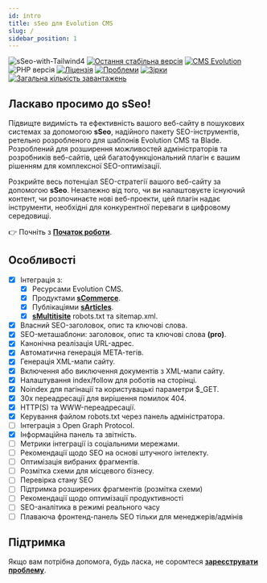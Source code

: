 ```yaml
---
id: intro
title: sSeo для Evolution CMS
slug: /
sidebar_position: 1
---
```


![sSeo-with-Tailwind4](https://github.com/user-attachments/assets/2d0eb57e-109f-4ea4-82e0-3c73b95b97e4)
[![Остання стабільна версія](https://img.shields.io/packagist/v/seiger/sSeo?label=version)](https://packagist.org/packages/seiger/sseo)
[![CMS Evolution](https://img.shields.io/badge/CMS-Evolution-brightgreen.svg)](https://github.com/evolution-cms/evolution)
![PHP версія](https://img.shields.io/packagist/php-v/seiger/sseo)
[![Ліцензія](https://img.shields.io/packagist/l/seiger/sseo)](https://packagist.org/packages/seiger/sseo)
[![Проблеми](https://img.shields.io/github/issues/Seiger/sseo)](https://github.com/Seiger/sseo/issues)
[![Зірки](https://img.shields.io/packagist/stars/Seiger/sseo)](https://packagist.org/packages/seiger/sseo)
[![Загальна кількість завантажень](https://img.shields.io/packagist/dt/seiger/sseo)](https://packagist.org/packages/seiger/sseo)

## Ласкаво просимо до sSeo!

Підвищте видимість та ефективність вашого веб-сайту в пошукових системах за допомогою **sSeo**, надійного пакету SEO-інструментів, ретельно розробленого для шаблонів Evolution CMS та Blade.
Розроблений для розширення можливостей адміністраторів та розробників веб-сайтів, цей багатофункціональний плагін є
вашим рішенням для комплексної SEO-оптимізації.

Розкрийте весь потенціал SEO-стратегії вашого веб-сайту за допомогою **sSeo**.
Незалежно від того, чи ви налаштовуєте існуючий контент, чи розпочинаєте нові веб-проекти,
цей плагін надає інструменти, необхідні для конкурентної переваги в цифровому середовищі.

👉 Почніть з **[Початок роботи](getting-started.md)**.

## Особливості

- [x] Інтеграція з:
  - [x] Ресурсами Evolution CMS.
  - [x] Продуктами **[sCommerce](https://github.com/Seiger/sCommerce)**.
  - [x] Публікаціями **[sArticles](https://github.com/Seiger/sArticles)**.
  - [x] **[sMultitisite](https://github.com/Seiger/sMultitisite)** robots.txt та sitemap.xml.
- [x] Власний SEO-заголовок, опис та ключові слова.
- [x] SEO-меташаблони: заголовок, опис та ключові слова **(pro)**.
- [x] Канонічна реалізація URL-адрес.
- [x] Автоматична генерація МЕТА-тегів.
- [x] Генерація XML-мапи сайту.
- [x] Включення або виключення документів з XML-мапи сайту.
- [x] Налаштування index/follow для роботів на сторінці.
- [x] Noindex для пагінації та користувацькі параметри $_GET.
- [x] 30x переадресації для вирішення помилок 404.
- [x] HTTP(S) та WWW-переадресації.
- [x] Керування файлом robots.txt через панель адміністратора.
- [ ] Інтеграція з Open Graph Protocol.
- [x] Інформаційна панель та звітність.
- [ ] Метрики інтеграції із соціальними мережами.
- [ ] Рекомендації щодо SEO на основі штучного інтелекту.
- [ ] Оптимізація вибраних фрагментів.
- [ ] Розмітка схеми для місцевого бізнесу.
- [ ] Перевірка стану SEO
- [ ] Підтримка розширених фрагментів (розмітка схеми)
- [ ] Рекомендації щодо оптимізації продуктивності
- [ ] SEO-аналітика в режимі реального часу
- [ ] Плаваюча фронтенд-панель SEO тільки для менеджерів/адмінів

## Підтримка

Якщо вам потрібна допомога, будь ласка, не соромтеся **[зареєструвати проблему](https://github.com/Seiger/sSeo/issues)**.